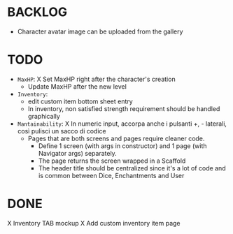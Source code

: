 # BACKLOG
- Character avatar image can be uploaded from the gallery

# TODO
- `MaxHP`:
  X Set MaxHP right after the character's creation
  - Update MaxHP after the new level
- `Inventory`:
  - edit custom item bottom sheet entry
  - In inventory, non satisfied strength requirement should be handled graphically
- `Mantainability`:
  X In numeric input, accorpa anche i pulsanti +, - laterali, così pulisci un sacco di codice
  - Pages that are both screens and pages require cleaner code.
    - Define 1 screen (with args in constructor) and 1 page (with Navigator args) separately.
    - The page returns the screen wrapped in a Scaffold
    - The header title should be centralized since it's a lot of code and is common between Dice, Enchantments and User

# DONE
X Inventory TAB mockup
X Add custom inventory item page
